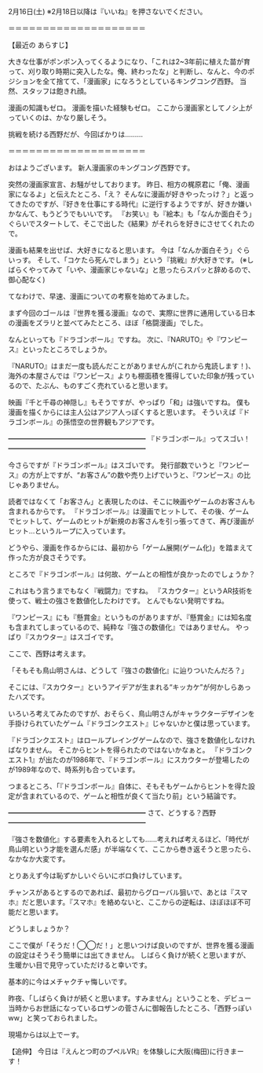 2月16日(土) ※2月18日以降は『いいね』を押さないでください。

＝＝＝＝＝＝＝＝＝＝＝＝＝＝＝＝＝＝＝＝

【最近の あらすじ】

大きな仕事がポンポン入ってくるようになり、「これは2~3年前に植えた苗が育って、刈り取り時期に突入したな。俺、終わったな」と判断し、なんと、今のポジションを全て捨てて、「漫画家」になろうとしているキングコング西野。
当然、スタッフは飽きれ顔。

漫画の知識もゼロ。
漫画を描いた経験もゼロ。
ここから漫画家としてノシ上がっていくのは、かなり厳しそう。

挑戦を続ける西野だが、今回ばかりは………

＝＝＝＝＝＝＝＝＝＝＝＝＝＝＝＝＝＝＝＝

おはようございます。
新人漫画家のキングコング西野です。

突然の漫画家宣言、お騒がせしております。
昨日、相方の梶原君に「俺、漫画家になるよ」と伝えたところ、「え？ そんなに漫画が好きやったっけ？」と返ってきたのですが、『好きを仕事にする時代』に逆行するようですが、好きか嫌いかなんて、もうどうでもいいです。
『お笑い』も『絵本』も「なんか面白そう」ぐらいでスタートして、そこで出した《結果》がそれらを好きにさせてくれたので。

漫画も結果を出せば、大好きになると思います。
今は「なんか面白そう」ぐらいっす。
そして、「コケたら死んでしまう」という『挑戦』が大好きです。
(※しばらくやってみて「いや、漫画家じゃないな」と思ったらスパッと辞めるので、御心配なく)

てなわけで、早速、漫画についての考察を始めてみました。

まず今回のゴールは『世界を獲る漫画』なので、実際に世界に通用している日本の漫画をズラリと並べてみたところ、ほぼ「格闘漫画」でした。

なんといっても『ドラゴンボール』ですね。
次に、『NARUTO』や『ワンピース』といったところでしょうか。

『NARUTO』はまだ一度も読んだことがありませんが(これから鬼読します！)、海外の本屋さんでは『ワンピース』よりも棚面積を獲得していた印象が残っているので、たぶん、ものすごく売れていると思います。

映画『千と千尋の神隠し』もそうですが、やっぱり「和」は強いですね。
僕も漫画を描くからには主人公はアジア人っぽくすると思います。
そういえば『ドラゴンボール』の孫悟空の世界観もアジアです。

━━━━━━━━━━━━━━━━━━━━
『ドラゴンボール』ってスゴい！
━━━━━━━━━━━━━━━━━━━━

今さらですが『ドラゴンボール』はスゴいです。
発行部数でいうと『ワンピース』の方が上ですが、“お客さん”の数や売り上げでいうと、『ワンピース』の比じゃありません。

読者ではなくて「お客さん」と表現したのは、そこに映画やゲームのお客さんも含まれるからです。
『ドラゴンボール』は漫画でヒットして、その後、ゲームでヒットして、ゲームのヒットが新規のお客さんを引っ張ってきて、再び漫画がヒット…というループに入っています。

どうやら、漫画を作るからには、最初から「ゲーム展開(ゲーム化)」を踏まえて作った方が良さそうです。

ところで『ドラゴンボール』は何故、ゲームとの相性が良かったのでしょうか？

これはもう言うまでもなく『戦闘力』ですね。
『スカウター』というAR技術を使って、戦士の強さを数値化したわけです。
とんでもない発明ですね。

『ワンピース』にも『懸賞金』というものがありますが、『懸賞金』には知名度も含まれてしまっているので、純粋な『強さの数値化』ではありません。
やっぱり『スカウター』はスゴイです。

ここで、西野は考えます。

「そもそも鳥山明さんは、どうして『強さの数値化』に辿りついたんだろ？」

そこには、『スカウター』というアイデアが生まれる“キッカケ”が何かしらあったハズです。

いろいろ考えてみたのですが、おそらく、鳥山明さんがキャラクターデザインを手掛けられていたゲーム『ドラゴンクエスト』じゃないかと僕は思っています。

『ドラゴンクエスト』はロールプレイングゲームなので、強さを数値化しなければなりません。
そこからヒントを得られたのではないかなぁと。
『ドラゴンクエスト1』が出たのが1986年で、『ドラゴンボール』にスカウターが登場したのが1989年なので、時系列も合っています。

つまるところ、「『ドラゴンボール』自体に、そもそもゲームからヒントを得た設定が含まれているので、ゲームと相性が良くて当たり前」という結論です。

━━━━━━━━━━━━━━━━━━━━
さて、どうする？西野
━━━━━━━━━━━━━━━━━━━━

『強さを数値化』する要素を入れるとしても……考えれば考えるほど、「時代が鳥山明という才能を選んだ感」が半端なくて、ここから巻き返そうと思ったら、なかなか大変です。

とりあえず今は恥ずかしいぐらいにボロ負けしています。

チャンスがあるとするのであれば、最初からグローバル狙いで、あとは『スマホ』だと思います。『スマホ』を絡めないと、ここからの逆転は、ほぼほぼ不可能だと思います。

どうしましょうか？

ここで僕が「そうだ！◯◯だ！」と思いつけば良いのですが、世界を獲る漫画の設定はそうそう簡単には出てきません。
しばらく負けが続くと思いますが、生暖かい目で見守っていただけると幸いです。

基本的に今はメチャクチャ悔しいです。

昨夜、「しばらく負けが続くと思います。すみません」ということを、デビュー当時からお世話になっているロザンの菅さんに御報告したところ、「西野っぽいww」と笑っておられました。

現場からは以上でーす。

【追伸】
今日は『えんとつ町のプペルVR』を体験しに大阪(梅田)に行きまーす！
